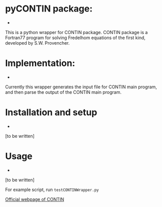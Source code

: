 # pyCONTIN package:
-

This is a python wrapper for CONTIN package.
CONTIN package is a Fortran77 program for solving Fredelhom equations of the first kind, developed by S.W. Provencher.

# Implementation:
-
Currently this wrapper generates the input file for CONTIN main program, and then parse the output of the CONTIN main program.

# Installation and setup
-
[to be written]

# Usage
-
[to be written]


For example script, run ```testCONTINWrapper.py```


[Official webpage of CONTIN](http://s-provencher.com/pages/contin.shtml)
